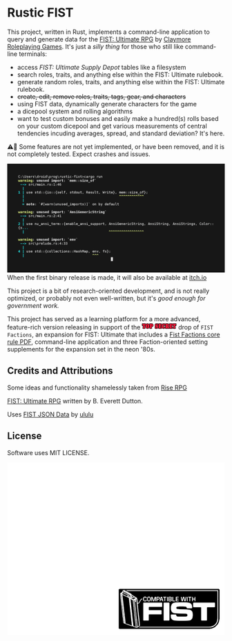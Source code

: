 # Rustic FIST

This project, written in Rust, implements a command-line application to query and generate data for the [FIST: Ultimate RPG](https://claymorerpgs.itch.io/) by [Claymore Roleplaying Games](http://claymorerpgs.com/). It's just a *silly thing* for those who still like command-line terminals:

* access *FIST: Ultimate Supply Depot* tables like a filesystem
* search roles, traits, and anything else within the FIST: Ultimate rulebook.
* generate random roles, traits, and anything else within the FIST: Ultimate rulebook.
* ~~create, edit, remove roles, traits, tags, gear, and characters~~
* using FIST data, dynamically generate characters for the game
* a dicepool system and rolling algorithms
* want to test custom bonuses and easily make a hundred(s) rolls based on your custom dicepool and get various measurements of central tendencies incuding averages, spread, and standard deviation? It's here.

⚠️🚧 Some features are not yet implemented, or have been removed, and it is not completely tested. Expect crashes and issues. 

![Trailer](rustic-fist-orig.gif)
When the first binary release is made, it will also be available at [itch.io](https://nevdull.itch.io/)

This project is a bit of research-oriented development, and is not really optimized, or probably not even well-written, but it's *good enough for government work.* 


This project has served as a learning platform for a more advanced, feature-rich version releasing in support of the ![Top Secret](top_secret.png) drop of `FIST Factions`, an expansion for FIST: Ultimate that includes a [Fist Factions core rule PDF](https://nevdull.itch.io/), command-line application and three Faction-oriented setting supplements for the expansion set in the neon '80s. 



## Credits and Attributions
Some ideas and functionality shamelessly taken from [Rise RPG](https://github.com/Vadskye/Rise.git)

[FIST: Ultimate RPG](https://claymorerpgs.itch.io/) written by B. Everett Dutton.

Uses [FIST JSON Data](https://ululu.itch.io/fist-json-data) by [ululu](https://ululu.itch.io/)

## License
Software uses MIT LICENSE.

![Compatible with FIST](FIST_thumbnail_template.png)